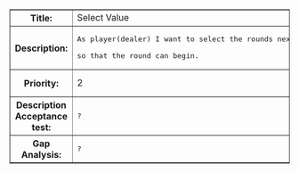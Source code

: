 <table border='1'>
<tr>
<blockquote><th>Title:</th>
<td>Select Value</td>
</tr>
<tr>
<th>Description:</th>
<td><pre>As player(dealer) I want to select the rounds next best cards value and round leading value,<br>
so that the round can begin.</pre></td>
</tr>
<tr>
<th>Priority:</th>
<td>2</td>
</blockquote><blockquote><th>Est. time:</th>
<blockquote><td>2</td>
<th>Acutal time:</th>
<td>-</td>
</tr>
<tr>
<th>Description Acceptance test:</th>
<td><pre>?</pre></td>
</tr>
<tr>
<th>Gap Analysis:</th>
<td><pre>?</pre></td>
</tr>
</table>